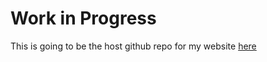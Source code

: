 # Work in Progress
This is going to be the host github repo for my website [here](https://alexbradshaw5.github.io/)
